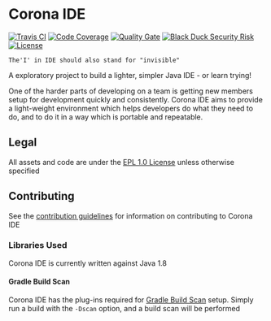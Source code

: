 # Corona IDE

[![Travis CI](https://img.shields.io/travis/StarChart-Labs/corona-ide.svg?branch=master)](https://travis-ci.org/StarChart-Labs/corona-ide) [![Code Coverage](https://img.shields.io/codecov/c/github/StarChart-Labs/corona-ide.svg)](https://codecov.io/github/StarChart-Labs/corona-ide) [![Quality Gate](https://sonarcloud.io/api/badges/gate?key=org.starchartlabs.coronaide:coronaide)](https://sonarcloud.io/dashboard/index/org.starchartlabs.coronaide:coronaide) [![Black Duck Security Risk](https://copilot.blackducksoftware.com/github/repos/StarChart-Labs/corona-ide/branches/master/badge-risk.svg)](https://copilot.blackducksoftware.com/github/repos/StarChart-Labs/corona-ide/branches/master) [![License](https://img.shields.io/badge/License-EPL%201.0-blue.svg)](https://opensource.org/licenses/EPL-1.0)

`The'I' in IDE should also stand for "invisible"`

A exploratory project to build a lighter, simpler Java IDE - or learn trying!

One of the harder parts of developing on a team is getting new members setup for development quickly and consistently. Corona IDE aims to provide a light-weight environment which helps developers do what they need to do, and to do it in a way which is portable and repeatable.

## Legal

All assets and code are under the [EPL 1.0 License](https://www.eclipse.org/legal/epl-v10.html) unless otherwise specified

## Contributing

See the [contribution guidelines](./CONTRIBUTING.md) for information on contributing to Corona IDE


### Libraries Used

Corona IDE is currently written against Java 1.8

#### Gradle Build Scan

Corona IDE has the plug-ins required for [Gradle Build Scan](https://gradle.com/) setup. Simply run a build with the `-Dscan` option, and a build scan will be performed
